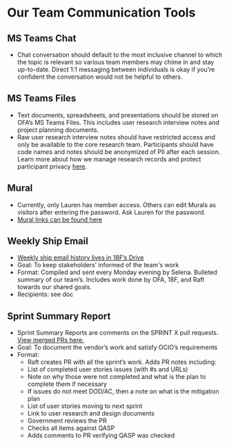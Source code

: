 # Our Team Communication Tools  
 

## MS Teams Chat 

- Chat conversation should default to the most inclusive channel to which the topic is relevant so various team members may chime in and stay up-to-date. Direct 1:1 messaging between individuals is okay if you’re confident the conversation would not be helpful to others. 


## MS Teams Files 

- Text documents, spreadsheets, and presentations should be stored on OFA’s MS Teams Files. This includes user research interview notes and project planning documents. 
- Raw user research interview notes should have restricted access and only be available to the core research team. Participants should have code names and notes should be anonymized of PII after each session. Learn more about how we manage research records and protect participant privacy [here](https://teams.microsoft.com/l/file/2BEDBD68-84A0-4B72-8FF5-29ACF149E870?tenantId=d58addea-5053-4a80-8499-ba4d944910df&fileType=pptx&objectUrl=https%3A%2F%2Fhhsgov.sharepoint.com%2Fsites%2FTANFDataPortalOFA-UserResearch%2FShared%20Documents%2FUser%20Research%2F18F%20User%20research%2FEthics%20and%20Privacy%20in%20user%20research.pptx&baseUrl=https%3A%2F%2Fhhsgov.sharepoint.com%2Fsites%2FTANFDataPortalOFA-UserResearch&serviceName=teams&threadId=19:3bb622256c0b4792976dc5f1f4654fca@thread.skype&groupId=41f194a6-c1d3-4680-933e-c8ee7d17e287).


## Mural  

- Currently, only Lauren has member access. Others can edit Murals as visitors after entering the password. Ask Lauren for the password.
- [Mural links can be found here](https://teams.microsoft.com/l/channel/19%3Af769bbcb029f4f02b55ae7fad90e310d%40thread.skype/tab%3A%3Af5bd4b6f-f448-42a9-8437-073c4fbf556c?groupId=41f194a6-c1d3-4680-933e-c8ee7d17e287&tenantId=d58addea-5053-4a80-8499-ba4d944910df)
 

## Weekly Ship Email 

- [Weekly ship email history lives in 18F’s Drive](https://docs.google.com/document/d/1QHSdnv4E68FBUC3vkHApgJIJ3zP2C5v9RUNszoeyHZk/edit) 
- Goal: To keep stakeholders’ informed of the team's work 
- Format: Compiled and sent every Monday evening by Selena. Bulleted summary of our team’s. Includes work done by OFA, 18F, and Raft towards our shared goals.  
- Recipients: see doc 

 
## Sprint Summary Report 

- Sprint Summary Reports are comments on the SPRINT X pull requests. [View merged PRs here.](https://github.com/HHS/TANF-app/pulls?q=is%3Apr+is%3Amerged)
- Goal: To document the vendor’s work and satisfy OCIO’s requirements 
- Format:  
  - Raft creates PR with all the sprint’s work. Adds PR notes including: 
  - List of completed user stories issues (with #s and URLs)  
  - Note on why those were not completed and what is the plan to complete them if necessary 
  - If issues do not meet DOD/AC, then a note on what is the mitigation plan  
  - List of user stories moving to next sprint 
  - Link to user research and design documents 
  - Government reviews the PR 
  - Checks all items against QASP 
  - Adds comments to PR verifying QASP was checked
